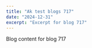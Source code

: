 ```yaml
---
title: "Ak test blogs 717"
date: "2024-12-31"
excerpt: "Excerpt for blog 717"
---
```


Blog content for blog 717